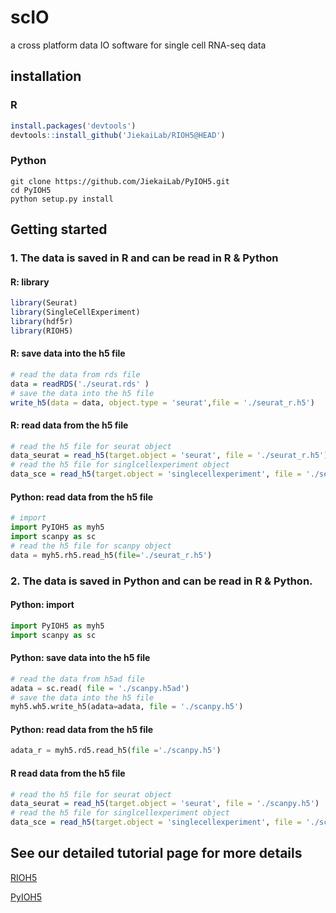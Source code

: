 # scIO
a cross platform data IO software for single cell RNA-seq data



## installation

### R

```R
install.packages('devtools')
devtools::install_github('JiekaiLab/RIOH5@HEAD')
```

### Python

```shell
git clone https://github.com/JiekaiLab/PyIOH5.git
cd PyIOH5
python setup.py install
```



## Getting started

### 1. The data is saved in R and can be read in R & Python

#### R: library

```R
library(Seurat)
library(SingleCellExperiment)
library(hdf5r)
library(RIOH5)
```

#### R: save data into the h5 file

```R
# read the data from rds file
data = readRDS('./seurat.rds' )
# save the data into the h5 file 
write_h5(data = data, object.type = 'seurat',file = './seurat_r.h5')
```

#### R: read data from the h5 file

```R
# read the h5 file for seurat object
data_seurat = read_h5(target.object = 'seurat', file = './seurat_r.h5')
# read the h5 file for singlcellexperiment object
data_sce = read_h5(target.object = 'singlecellexperiment', file = './seurat_r.h5')
```

 #### Python: read data from the h5 file

```python
# import 
import PyIOH5 as myh5
import scanpy as sc
# read the h5 file for scanpy object
data = myh5.rh5.read_h5(file='./seurat_r.h5')
```

### 2. The data is saved in Python and can be read in R & Python.

#### Python: import

```Python
import PyIOH5 as myh5
import scanpy as sc
```

#### Python: save data into the h5 file

```Python
# read the data from h5ad file
adata = sc.read( file = './scanpy.h5ad')
# save the data into the h5 file 
myh5.wh5.write_h5(adata=adata, file = './scanpy.h5')
```

#### Python: read data from the h5 file

```Python
adata_r = myh5.rd5.read_h5(file ='./scanpy.h5')
```

#### R read data from the h5 file 

```R
# read the h5 file for seurat object
data_seurat = read_h5(target.object = 'seurat', file = './scanpy.h5')
# read the h5 file for singlcellexperiment object
data_sce = read_h5(target.object = 'singlecellexperiment', file = './scanpy.h5')
```

 ## See our detailed tutorial page for more details 

[RIOH5](https://JiekaiLab.github.io/scIO/scRNA_R_IO.html)

[PyIOH5](https://JiekaiLab.github.io/scIO/scRNA_analysis_Py_IO.html)



